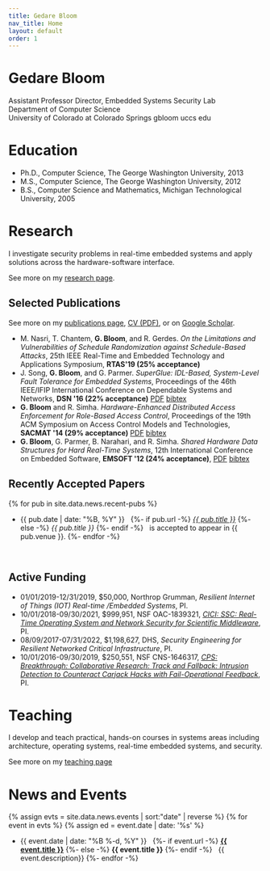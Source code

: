 ```yaml
---
title: Gedare Bloom
nav_title: Home
layout: default
order: 1
---
```


# Gedare Bloom

Assistant Professor 
Director, Embedded Systems Security Lab  
Department of Computer Science  
University of Colorado at Colorado Springs
gbloom uccs edu

# Education

* Ph.D., Computer Science, The George Washington University, 2013
* M.S., Computer Science, The George Washington University, 2012
* B.S., Computer Science and Mathematics, Michigan Technological University, 2005

# Research

I investigate security problems in real-time embedded systems
and apply solutions across the hardware-software interface.

See more on my [research page](./research.html).

## Selected Publications

See more on my [publications page](./publications.html),
[CV (PDF)](./vitae-gedare.pdf), or on
[Google Scholar](https://scholar.google.com/citations?user=8ZBnSl4AAAAJ").
* M. Nasri, T. Chantem, **G. Bloom**, and R. Gerdes.
  *On the Limitations and Vulnerabilities of Schedule Randomization against Schedule-Based Attacks*,
  25th IEEE Real-Time and Embedded Technology and Applications Symposium,
  **RTAS'19 (25% acceptance)**
* J. Song, **G. Bloom**, and G. Parmer.
  *SuperGlue: IDL-Based, System-Level Fault Tolerance for Embedded Systems*,
  Proceedings of the 46th IEEE/IFIP International Conference on Dependable Systems and Networks,
  **DSN '16 (22% acceptance)**
  [PDF](./pdf/SonBlo16A.pdf)
  [bibtex](./bib/SonBlo16A.bib)
* **G. Bloom** and R. Simha.
  *Hardware-Enhanced Distributed Access Enforcement for Role-Based Access Control*,
  Proceedings of the 19th ACM Symposium on Access Control Models and Technologies, **SACMAT '14 (29% acceptance)**
  [PDF](./pdf/BloSim14A.pdf)
  [bibtex](./bib/BloSim14A.bib)
* **G. Bloom**, G. Parmer, B. Narahari, and R. Simha.
  *Shared Hardware Data Structures for Hard Real-Time Systems*,
  12th International Conference on Embedded Software, **EMSOFT '12 (24% acceptance)**,
  [PDF](./pdf/BloPar12A.pdf)
  [bibtex](./bib/BloPar12A.bib)

## Recently Accepted Papers
{% for pub in site.data.news.recent-pubs %}
* {{ pub.date | date: "%B, %Y" }} &nbsp; 
{%- if pub.url -%} [*{{ pub.title }}*]({{pub.url}})
{%- else -%} *{{ pub.title }}* {%- endif -%}
&nbsp; is accepted to appear in {{ pub.venue }}.
{%- endfor -%}
<br />

## Active Funding
* 01/01/2019-12/31/2019, $50,000, Northrop Grumman,
  *Resilient Internet of Things (IOT) Real-time /Embedded Systems*,
  PI.
* 10/01/2018-09/30/2021, $999,951, NSF OAC-1839321,
  *[CICI: SSC: Real-Time Operating System and Network Security for
  Scientific Middleware](https://www.nsf.gov/awardsearch/showAward?AWD_ID=1839321)*,
  PI.
* 08/09/2017-07/31/2022, $1,198,627, DHS,
  *Security Engineering for Resilient Networked Critical Infrastructure*,
  PI.
* 10/01/2016-09/30/2019, $250,551, NSF CNS-1646317,
  *[CPS: Breakthrough: Collaborative Research: Track and Fallback:
  Intrusion Detection to Counteract Carjack Hacks with Fail-Operational
  Feedback](https://www.nsf.gov/awardsearch/showAward?AWD_ID=1646317)*,
  PI.

# Teaching

I develop and teach practical, hands-on courses in systems areas including
architecture, operating systems, real-time embedded systems, and security.

See more on my [teaching page](./teaching.html)

# News and Events

{% assign evts = site.data.news.events | sort:"date" | reverse %} 
{% for event in evts %}
{% assign ed = event.date | date: '%s' %}
* {{ event.date | date: "%B %-d, %Y" }} &nbsp; 
{%- if event.url -%} [**{{ event.title }}**]({{event.url}})
{%- else -%} **{{ event.title }}** {%- endif -%}
&nbsp; {{ event.description}}
{%- endfor -%}

